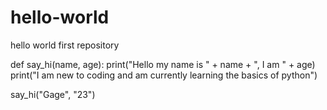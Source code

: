# hello-world
hello world first repository

  def say_hi(name, age):
    print("Hello my name is " + name + ", I am " + age)
    print("I am new to coding and am currently learning the basics of python")

say_hi("Gage", "23")
